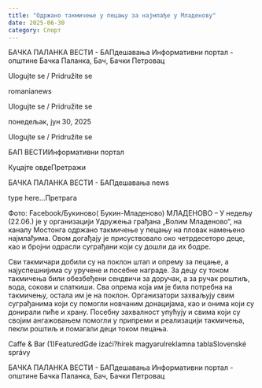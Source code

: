 ```yaml
---
title: "Одржано такмичење у пецању за најмлађе у Младенову"
date: 2025-06-30
category: Спорт
---
```


БАЧКА ПАЛАНКА ВЕСТИ - БАПдешавања Информативни портал - општине Бачка Паланка, Бач, Бачки Петровац

Ulogujte se / Pridružite se

romanianews

Ulogujte se / Pridružite se

понедељак, јун 30, 2025

Ulogujte se / Pridružite se

БАП ВЕСТИИнформативни портал

Куцајте овдеПретражи

БАЧКА ПАЛАНКА ВЕСТИ - БАПдешавања news

type here...Претрага

Фото: Facebook/Букиново( Букин-Младеново)
            МЛАДЕНОВО – У недељу (22.06.) је у организацији Удружења грађана „Волим Младеново“, на каналу Мостонга одржано такмичење у пецању на пловак намењено најмлађима. Овом догађају је присуствовало око четрдесеторо деце, као и бројни одрасли суграђани који су дошли да их бодре.

Сви такмичари добили су на поклон штап и опрему за пецање, а најуспешнијима су уручене и посебне награде. За децу су током такмичења били обезбеђени сендвичи за доручак, а за ручак роштиљ, вода, сокови и слаткиши. Сва опрема која им је била потребна на такмичењу, остала им је на поклон.
Организатори захваљују свим суграђанима који су помогли новчаним донацијама, као и онима који су донирали пиће и храну. Посебну захвалност упућују и свима који су својим ангажовањем помогли у припреми и реализацији такмичења, пекли роштиљ и помагали деци током пецања.

Caffe & Bar (1)FeaturedGde izaći?hírek magyarulreklamna tablaSlovenské správy

БАЧКА ПАЛАНКА ВЕСТИ - БАПдешавања Информативни портал - општине Бачка Паланка, Бач, Бачки Петровац
